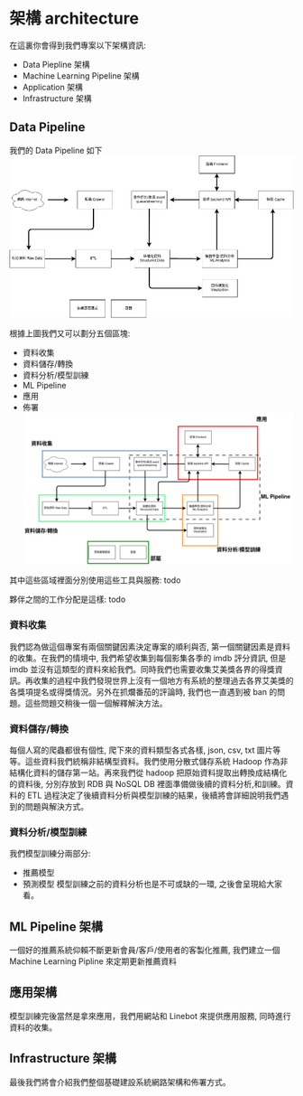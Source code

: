 # 架構 architecture
在這裏你會得到我們專案以下架構資訊:
*  Data Piepline 架構
*  Machine Learning  Pipeline 架構
*  Application 架構
*  Infrastructure 架構


## Data Pipeline
我們的 Data Pipeline 如下
![image](./service_arch2.png)

根據上圖我們又可以劃分五個區塊:
* 資料收集
* 資料儲存/轉換
* 資料分析/模型訓練
* ML Pipeline
* 應用
* 佈署
![image](./service_arch.png)

其中這些區域裡面分別使用這些工具與服務:
todo


夥伴之間的工作分配是這樣:
todo

### 資料收集
我們認為做這個專案有兩個關鍵因素決定專案的順利與否, 第一個關鍵因素是資料的收集。在我們的情境中, 我們希望收集到每個影集各季的 imdb 評分資訊, 但是 imdb 並沒有這類型的資料來給我們。同時我們也需要收集艾美獎各界的得獎資訊。再收集的過程中我們發現世界上沒有一個地方有系統的整理過去各界艾美獎的各獎項提名或得獎情況。另外在抓爛番茄的評論時, 我們也一直遇到被 ban 的問題。這些問題交稍後一個一個解釋解決方法。

### 資料儲存/轉換
每個人寫的爬蟲都很有個性, 爬下來的資料類型各式各樣, json, csv, txt 圖片等等。這些資料我們統稱非結構型資料。我們使用分散式儲存系統 Hadoop 作為非結構化資料的儲存第一站。再來我們從 hadoop 把原始資料提取出轉換成結構化的資料後, 分別存放到 RDB 與 NoSQL DB 裡面準備做後續的資料分析,和訓練。資料的 ETL 過程決定了後續資料分析與模型訓練的結果，後續將會詳細說明我們遇到的問題與解決方式。

### 資料分析/模型訓練
我們模型訓練分兩部分:
* 推薦模型
* 預測模型
模型訓練之前的資料分析也是不可或缺的一環, 之後會呈現給大家看。

## ML Pipeline 架構
一個好的推薦系統仰賴不斷更新會員/客戶/使用者的客製化推薦, 我們建立一個 Machine Learning Pipline 來定期更新推薦資料

## 應用架構
模型訓練完後當然是拿來應用，我們用網站和 Linebot 來提供應用服務, 同時進行資料的收集。

## Infrastructure 架構
最後我們將會介紹我們整個基礎建設系統網路架構和佈署方式。




